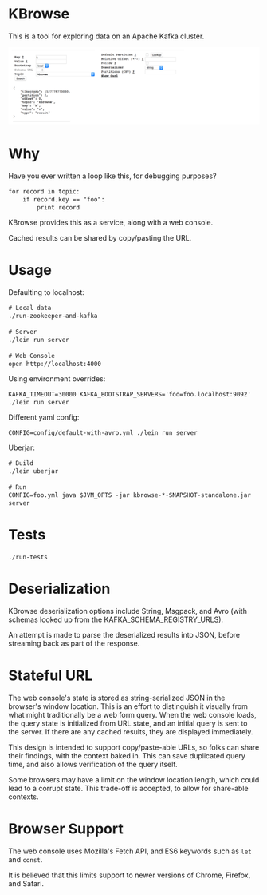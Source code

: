 # KBrowse
This is a tool for exploring data on an Apache Kafka cluster.

![Screenshot](screenshot.png)

# Why
Have you ever written a loop like this, for debugging purposes?
```
for record in topic:
    if record.key == "foo":
        print record
```

KBrowse provides this as a service, along with a web console.

Cached results can be shared by copy/pasting the URL.

# Usage
Defaulting to localhost:
```
# Local data
./run-zookeeper-and-kafka

# Server
./lein run server

# Web Console
open http://localhost:4000
```

Using environment overrides:
```
KAFKA_TIMEOUT=30000 KAFKA_BOOTSTRAP_SERVERS='foo=foo.localhost:9092' ./lein run server
```

Different yaml config:
```
CONFIG=config/default-with-avro.yml ./lein run server
```

Uberjar:
```
# Build
./lein uberjar

# Run
CONFIG=foo.yml java $JVM_OPTS -jar kbrowse-*-SNAPSHOT-standalone.jar server
```

# Tests
```
./run-tests
```

# Deserialization
KBrowse deserialization options include String, Msgpack, and Avro (with schemas looked up from the KAFKA_SCHEMA_REGISTRY_URLS).

An attempt is made to parse the deserialized results into JSON, before streaming back as part of the response.

# Stateful URL
The web console's state is stored as string-serialized JSON in the browser's window location.  This is an effort to distinguish it visually from what might traditionally be a web form query.  When the web console loads, the query state is initialized from URL state, and an initial query is sent to the server.  If there are any cached results, they are displayed immediately.

This design is intended to support copy/paste-able URLs, so folks can share their findings, with the context baked in.  This can save duplicated query time, and also allows verification of the query itself.

Some browsers may have a limit on the window location length, which could lead to a corrupt state.  This trade-off is accepted, to allow for share-able contexts.

# Browser Support
The web console uses Mozilla's Fetch API, and ES6 keywords such as `let` and `const`.

It is believed that this limits support to newer versions of Chrome, Firefox, and Safari.

